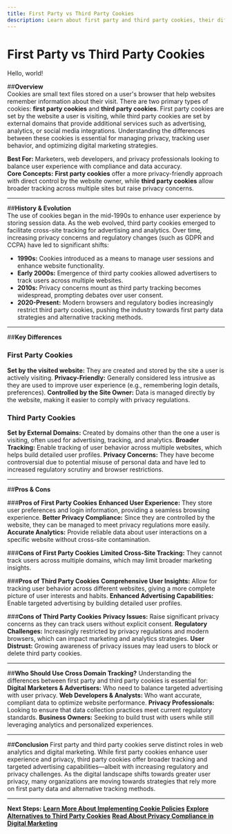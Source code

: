 ```yaml
---
title: First Party vs Third Party Cookies
description: Learn about first party and third party cookies, their differences, pros and cons, and how they impact user privacy and web analytics.
---
```


# **First Party vs Third Party Cookies**

Hello, world!

##**Overview**  
Cookies are small text files stored on a user's browser that help websites remember information about their visit. There are two primary types of cookies: **first party cookies** and **third party cookies**. First party cookies are set by the website a user is visiting, while third party cookies are set by external domains that provide additional services such as advertising, analytics, or social media integrations. Understanding the differences between these cookies is essential for managing privacy, tracking user behavior, and optimizing digital marketing strategies.

 **Best For:** Marketers, web developers, and privacy professionals looking to balance user experience with compliance and data accuracy.  
 **Core Concepts:** **First party cookies** offer a more privacy-friendly approach with direct control by the website owner, while **third party cookies** allow broader tracking across multiple sites but raise privacy concerns.

---

##**History & Evolution**  
The use of cookies began in the mid-1990s to enhance user experience by storing session data. As the web evolved, third party cookies emerged to facilitate cross-site tracking for advertising and analytics. Over time, increasing privacy concerns and regulatory changes (such as GDPR and CCPA) have led to significant shifts:

- **1990s:** Cookies introduced as a means to manage user sessions and enhance website functionality.
- **Early 2000s:** Emergence of third party cookies allowed advertisers to track users across multiple websites.
- **2010s:** Privacy concerns mount as third party tracking becomes widespread, prompting debates over user consent.
- **2020-Present:** Modern browsers and regulatory bodies increasingly restrict third party cookies, pushing the industry towards first party data strategies and alternative tracking methods.

---

##**Key Differences**

### **First Party Cookies**
 **Set by the visited website:** They are created and stored by the site a user is actively visiting.
 **Privacy-Friendly:** Generally considered less intrusive as they are used to improve user experience (e.g., remembering login details, preferences).
 **Controlled by the Site Owner:** Data is managed directly by the website, making it easier to comply with privacy regulations.

### **Third Party Cookies**
 **Set by External Domains:** Created by domains other than the one a user is visiting, often used for advertising, tracking, and analytics.
 **Broader Tracking:** Enable tracking of user behavior across multiple websites, which helps build detailed user profiles.
 **Privacy Concerns:** They have become controversial due to potential misuse of personal data and have led to increased regulatory scrutiny and browser restrictions.

---

##**Pros & Cons**

###**Pros of First Party Cookies**
 **Enhanced User Experience:** They store user preferences and login information, providing a seamless browsing experience.
 **Better Privacy Compliance:** Since they are controlled by the website, they can be managed to meet privacy regulations more easily.
 **Accurate Analytics:** Provide reliable data about user interactions on a specific website without cross-site contamination.

###**Cons of First Party Cookies**
 **Limited Cross-Site Tracking:** They cannot track users across multiple domains, which may limit broader marketing insights.

###**Pros of Third Party Cookies**
 **Comprehensive User Insights:** Allow for tracking user behavior across different websites, giving a more complete picture of user interests and habits.
 **Enhanced Advertising Capabilities:** Enable targeted advertising by building detailed user profiles.

###**Cons of Third Party Cookies**
 **Privacy Issues:** Raise significant privacy concerns as they can track users without explicit consent.
 **Regulatory Challenges:** Increasingly restricted by privacy regulations and modern browsers, which can impact marketing and analytics strategies.
 **User Distrust:** Growing awareness of privacy issues may lead users to block or delete third party cookies.

---

##**Who Should Use Cross Domain Tracking?**
Understanding the differences between first party and third party cookies is essential for:
 **Digital Marketers & Advertisers:** Who need to balance targeted advertising with user privacy.
 **Web Developers & Analysts:** Who want accurate, compliant data to optimize website performance.
 **Privacy Professionals:** Looking to ensure that data collection practices meet current regulatory standards.
 **Business Owners:** Seeking to build trust with users while still leveraging analytics and personalized experiences.

---

##**Conclusion**
First party and third party cookies serve distinct roles in web analytics and digital marketing. While first party cookies enhance user experience and privacy, third party cookies offer broader tracking and targeted advertising capabilities—albeit with increasing regulatory and privacy challenges. As the digital landscape shifts towards greater user privacy, many organizations are moving towards strategies that rely more on first party data and alternative tracking methods.

---

 **Next Steps:**
 **[Learn More About Implementing Cookie Policies](#)**
 **[Explore Alternatives to Third Party Cookies](#)**
 **[Read About Privacy Compliance in Digital Marketing](#)**
